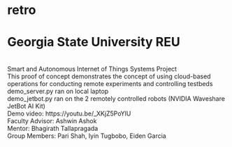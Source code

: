 # retro
<h1>Georgia State University REU  </h1><br />
Smart and Autonomous Internet of Things Systems Project <br />
This proof of concept demonstrates the concept of using cloud-based operations for conducting remote experiments and controlling testbeds <br/>
demo_server.py ran on local laptop <br />
demo_jetbot.py ran on the 2 remotely controlled robots (NVIDIA Waveshare JetBot AI Kit) <br />
Demo video: https://youtu.be/_XKjZ5PoYlU <br/>
Faculty Advisor: Ashwin Ashok <br/>
Mentor: Bhagirath Tallapragada <br/>
Group Members: Pari Shah, Iyin Tugbobo, Eiden Garcia <br/>
